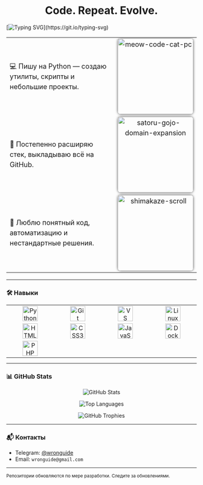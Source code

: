 <h1 align="center">Code. Repeat. Evolve.</h1>

[![Typing SVG](https://readme-typing-svg.demolab.com?font=Fira+Code&pause=1000&random=true&width=435&lines=Пишу+код...;Тестирую+моды...;Запускаю+кошачью+революцию...;Мои+скрипты+мурлычат...;У+меня+баг.+Но+он+мне+нравится!)](https://git.io/typing-svg)

<table align="center" width="100%" cellpadding="10" style="table-layout: fixed; font-size: 18px; line-height: 1.5;">
  <tr>
    <td width="70%" valign="middle" style="padding-right: 10px;">
      💻 Пишу на Python — создаю утилиты, скрипты и небольшие проекты.
    </td>
    <td width="30%" align="center" valign="middle">
      <img src="https://github.com/user-attachments/assets/8ab5ff5c-9189-4c65-b9f1-c2bd70fa97ca" alt="meow-code-cat-pc" width="200px" style="border-radius: 8px; box-shadow: 0 0 6px #555;" />
    </td>
  </tr>
  <tr>
    <td width="70%" valign="middle" style="padding-right: 10px;">
      🚀 Постепенно расширяю стек, выкладываю всё на GitHub.
    </td>
    <td width="30%" align="center" valign="middle">
      <img src="https://github.com/user-attachments/assets/51f284bf-be88-4bdb-b5b9-3fdb11fe265a" alt="satoru-gojo-domain-expansion" width="200px" style="border-radius: 8px; box-shadow: 0 0 6px #555;" />
    </td>
  </tr>
  <tr>
    <td width="70%" valign="middle" style="padding-right: 10px;">
      🤘 Люблю понятный код, автоматизацию и нестандартные решения.
    </td>
    <td width="30%" align="center" valign="middle">
      <img src="https://github.com/user-attachments/assets/3d0641c6-e3ad-4799-9744-1b32c48c664a" alt="shimakaze-scroll" width="200px" style="border-radius: 8px; box-shadow: 0 0 6px #555;" />
    </td>
  </tr>
</table>

---

### 🛠️ Навыки

<table align="center" style="margin:auto;">
  <tr>
    <td align="center" width="150">
      <img src="https://img.shields.io/badge/-Python-333333?style=flat&logo=python" alt="Python" height="40"/>
    </td>
    <td align="center" width="150">
      <img src="https://img.shields.io/badge/-Git-333333?style=flat&logo=git" alt="Git" height="40"/>
    </td>
    <td align="center" width="150">
      <img src="https://img.shields.io/badge/-VS%20Code-333333?style=flat&logo=visual-studio-code" alt="VS Code" height="40"/>
    </td>
    <td align="center" width="150">
      <img src="https://img.shields.io/badge/-Linux-333333?style=flat&logo=linux" alt="Linux" height="40"/>
    </td>
  </tr>
  <tr>
    <td align="center" width="150">
      <img src="https://img.shields.io/badge/-HTML5-E34F26?style=flat&logo=html5" alt="HTML5" height="40"/>
    </td>
    <td align="center" width="150">
      <img src="https://img.shields.io/badge/-CSS3-1572B6?style=flat&logo=css3" alt="CSS3" height="40"/>
    </td>
    <td align="center" width="150">
      <img src="https://img.shields.io/badge/-JavaScript-F7DF1E?style=flat&logo=javascript&logoColor=black" alt="JavaScript" height="40"/>
    </td>
    <td align="center" width="150">
      <img src="https://img.shields.io/badge/-Docker-2496ED?style=flat&logo=docker" alt="Docker" height="40"/>
    </td>
  </tr>
  <tr>
    <td align="center" width="150">
      <img src="https://img.shields.io/badge/-PHP-777BB4?style=flat&logo=php&logoColor=white" alt="PHP" height="40"/>
    </td>
  </tr>
</table>

---

### 📊 GitHub Stats

<p align="center">
  <img src="https://github-readme-stats.vercel.app/api?username=wronguide&show_icons=true&theme=default" alt="GitHub Stats" />
</p>
<p align="center">
  <img src="https://github-readme-stats.vercel.app/api/top-langs/?username=wronguide&layout=compact" alt="Top Languages" />
</p>
<p align="center">
  <img src="https://github-profile-trophy.vercel.app/?username=wronguide&theme=flat" alt="GitHub Trophies" />
</p>

---

### 📬 Контакты

- Telegram: [@wronguide](https://t.me/wronguide)  
- Email: `wronguide@gmail.com`

---

<sub>Репозитории обновляются по мере разработки. Следите за обновлениями.</sub>
